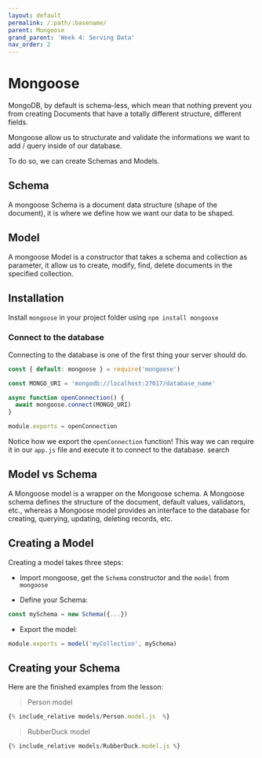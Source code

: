 ```yaml
---
layout: default
permalink: /:path/:basename/
parent: Mongoose
grand_parent: 'Week 4: Serving Data'
nav_order: 2
---
```


# Mongoose

MongoDB, by default is schema-less, which mean that nothing prevent you from creating Documents that have a totally different structure, different fields.

Mongoose allow us to structurate and validate the informations we want to add / query inside of our database.

To do so, we can create Schemas and Models.

## Schema

A mongoose Schema is a document data structure (shape of the document), it is where we define how we want our data to be shaped.

## Model

A mongoose Model is a constructor that takes a schema and collection as parameter, it allow us to create, modify, find, delete documents in the specified collection.

## Installation

Install `mongoose` in your project folder using `npm install mongoose`

### Connect to the database

Connecting to the database is one of the first thing your server should do.

```JavaScript
const { default: mongoose } = require('mongoose')

const MONGO_URI = 'mongodb://localhost:27017/database_name'

async function openConnection() {
  await mongoose.connect(MONGO_URI)
}

module.exports = openConnection
```

Notice how we export the `openConnection` function!
This way we can require it in our `app.js` file and execute it to connect to the database.
search

## Model vs Schema

A Mongoose model is a wrapper on the Mongoose schema. A Mongoose schema defines the structure of the document, default values, validators, etc., whereas a Mongoose model provides an interface to the database for creating, querying, updating, deleting records, etc.

## Creating a Model

Creating a model takes three steps:

- Import mongoose, get the `Schema` constructor and the `model` from `mongoose`

- Define your Schema:

```js
const mySchema = new Schema({...})
```

- Export the model:

```js
module.exports = model('myCollection', mySchema)
```

## Creating your Schema

Here are the finished examples from the lesson:

> Person model

```js
{% include_relative models/Person.model.js  %}
```

> RubberDuck model

```js
{% include_relative models/RubberDuck.model.js %}
```
